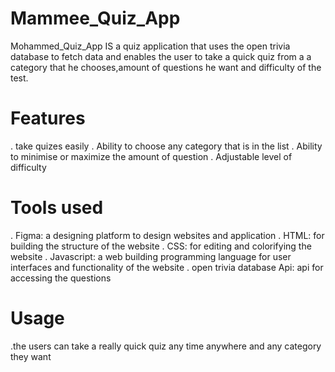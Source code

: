 # Mammee_Quiz_App
 Mohammed_Quiz_App IS  a quiz application that uses the open trivia database to fetch data and enables the user to take a quick quiz from a a category that he chooses,amount of questions he want and difficulty of the test.

# Features
. take quizes easily 
. Ability to choose any category that is in the list
. Ability to minimise or maximize the amount of question
. Adjustable level of difficulty
# Tools used
. Figma: a designing platform to design websites and application 
. HTML: for building the structure of the website
. CSS: for editing and colorifying the website
. Javascript: a web building programming language for user interfaces and functionality of the website
. open trivia database Api: api for accessing the questions 
# Usage
.the users can take a really quick quiz any time anywhere and any category they want
